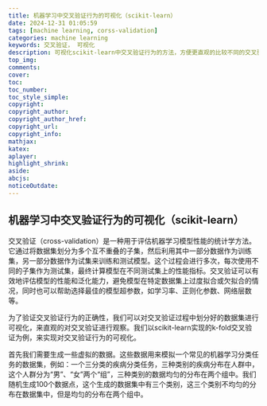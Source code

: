 ```yaml
---
title: 机器学习中交叉验证行为的可视化（scikit-learn）
date: 2024-12-31 01:05:59
tags: [machine learning, corss-validation] 
categories: machine learning
keywords: 交叉验证， 可视化
description: 可视化scikit-learn中交叉验证行为的方法，方便更直观的比较不同的交叉验证行为。
top_img:
comments:
cover:
toc:
toc_number:
toc_style_simple:
copyright:
copyright_author:
copyright_author_href:
copyright_url:
copyright_info:
mathjax:
katex:
aplayer:
highlight_shrink:
aside:
abcjs:
noticeOutdate:
---
```

## 机器学习中交叉验证行为的可视化（scikit-learn）

交叉验证（cross-validation）是一种用于评估机器学习模型性能的统计学方法。它通过将数据集划分为多个互不重叠的子集，然后利用其中一部分数据作为训练集，另一部分数据作为试集来训练和测试模型。这个过程会进行多次，每次使用不同的子集作为测试集，最终计算模型在不同测试集上的性能指标。交叉验证可以有效地评估模型的性能和泛化能力，避免模型在特定数据集上过度拟合或欠拟合的情况，同时也可以帮助选择最佳的模型超参数，如学习率、正则化参数、网络层数等。

为了验证交叉验证行为的正确性，我们可以对交叉验证过程中划分好的数据集进行可视化，来直观的对交叉验证进行观察。我们以scikit-learn实现的k-fold交叉验证为例，来实现对交叉验证行为的可视化。

首先我们需要生成一些虚拟的数据。这些数据用来模拟一个常见的机器学习分类任务的数据集，例如：一个三分类的疾病分类任务，三种类别的疾病分布在人群中，这个人群分为“男”、“女”两个“组”，三种类别的数据均匀的分布在两个组中。我们随机生成100个数据点，这个生成的数据集中有三个类别，这三个类别不均匀的分布在数据集中，但是均匀的分布在两个组中。

```python

```